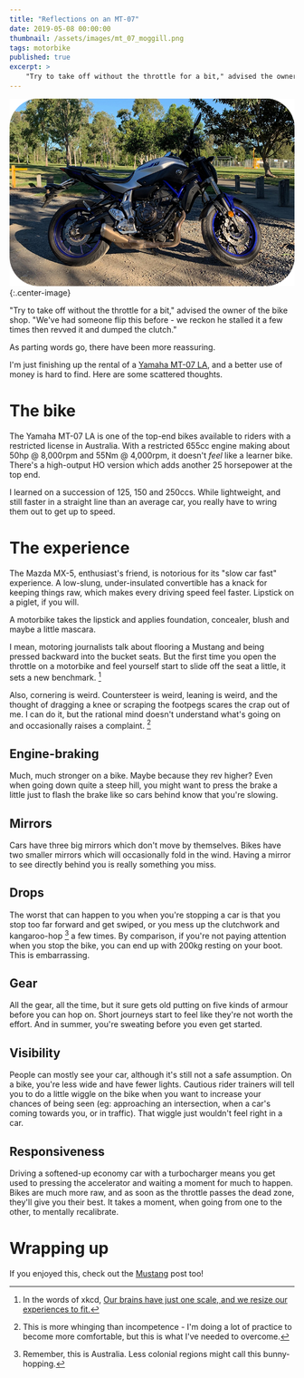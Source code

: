 ```yaml
---
title: "Reflections on an MT-07"
date: 2019-05-08 00:00:00
thumbnail: /assets/images/mt_07_moggill.png
tags: motorbike
published: true
excerpt: >
    "Try to take off without the throttle for a bit," advised the owner of the bike shop. "We've had someone flip this before - we reckon he stalled it a few times then revved it and dumped the clutch."
---
```


![The MT-07 at a distant park.](/assets/images/mt_07_moggill.png){:.center-image}

"Try to take off without the throttle for a bit," advised the owner of the bike shop. "We've had someone flip this before - we reckon he stalled it a few times then revved it and dumped the clutch."

As parting words go, there have been more reassuring.

I'm just finishing up the rental of a [Yamaha MT-07 LA](https://www.yamaha-motor.com.au/products/motorcycle/road/maximum-torque/mt-07la), and a better use of money is hard to find. Here are some scattered thoughts.

# The bike

The Yamaha MT-07 LA is one of the top-end bikes available to riders with a restricted license in Australia. With a restricted 655cc engine making about 50hp @ 8,000rpm and 55Nm @ 4,000rpm, it doesn't *feel* like a learner bike. There's a high-output HO version which adds another 25 horsepower at the top end.

I learned on a succession of 125, 150 and 250ccs. While lightweight, and still faster in a straight line than an average car, you really have to wring them out to get up to speed.

# The experience

The Mazda MX-5, enthusiast's friend, is notorious for its "slow car fast" experience. A low-slung, under-insulated convertible has a knack for keeping things raw, which makes every driving speed feel faster. Lipstick on a piglet, if you will.

A motorbike takes the lipstick and applies foundation, concealer, blush and maybe a little mascara.

I mean, motoring journalists talk about flooring a Mustang and being pressed backward into the bucket seats. But the first time you open the throttle on a motorbike and feel yourself start to slide off the seat a little, it sets a new benchmark. [^1]

[^1]: In the words of xkcd, [Our brains have just one scale, and we resize our experiences to fit.](https://xkcd.com/915/)

Also, cornering is weird. Countersteer is weird, leaning is weird, and the thought of dragging a knee or scraping the footpegs scares the crap out of me. I can do it, but the rational mind doesn't understand what's going on and occasionally raises a complaint. [^2]

[^2]: This is more whinging than incompetence - I'm doing a lot of practice to become more comfortable, but this is what I've needed to overcome.

## Engine-braking

Much, much stronger on a bike. Maybe because they rev higher? Even when going down quite a steep hill, you might want to press the brake a little just to flash the brake like so cars behind know that you're slowing.

## Mirrors

Cars have three big mirrors which don't move by themselves. Bikes have two smaller mirrors which will occasionally fold in the wind. Having a mirror to see directly behind you is really something you miss.

## Drops

The worst that can happen to you when you're stopping a car is that you stop too far forward and get swiped, or you mess up the clutchwork and kangaroo-hop [^3] a few times. By comparison, if you're not paying attention when you stop the bike, you can end up with 200kg resting on your boot. This is embarrassing.

[^3]: Remember, this is Australia. Less colonial regions might call this bunny-hopping.

## Gear

All the gear, all the time, but it sure gets old putting on five kinds of armour before you can hop on. Short journeys start to feel like they're not worth the effort. And in summer, you're sweating before you even get started.

## Visibility

People can mostly see your car, although it's still not a safe assumption. On a bike, you're less wide and have fewer lights. Cautious rider trainers will tell you to do a little wiggle on the bike when you want to increase your chances of being seen (eg: approaching an intersection, when a car's coming towards you, or in traffic). That wiggle just wouldn't feel right in a car.

## Responsiveness

Driving a softened-up economy car with a turbocharger means you get used to pressing the accelerator and waiting a moment for much to happen. Bikes are much more raw, and as soon as the throttle passes the dead zone, they'll give you their best. It takes a moment, when going from one to the other, to mentally recalibrate.

# Wrapping up

If you enjoyed this, check out the [Mustang](https://blog.lord.geek.nz/2018/08/22/dream-car-on-a-budget/) post too!
